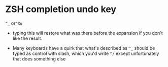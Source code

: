 # ZSH completion undo key

`^_` or`^Xu`

- typing this will restore what was there before the expansion if you don't like the result.

- Many keyboards have a quirk that what's described as `^_` should be typed as control with slash, which you'd write `^/` except unfortunately that does something else
